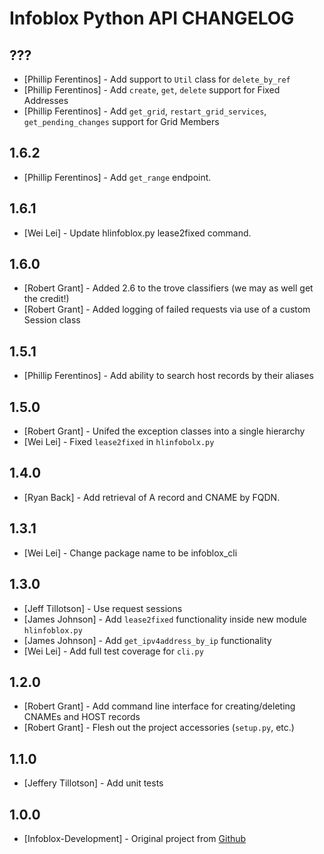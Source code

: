 Infoblox Python API CHANGELOG
=============================

???
---
* [Phillip Ferentinos] - Add support to `Util` class for `delete_by_ref`
* [Phillip Ferentinos] - Add `create`, `get`, `delete` support for Fixed Addresses
* [Phillip Ferentinos] - Add `get_grid`, `restart_grid_services`, `get_pending_changes` support for Grid Members

1.6.2
---
* [Phillip Ferentinos] - Add `get_range` endpoint.

1.6.1
---
* [Wei Lei] - Update hlinfoblox.py lease2fixed command.

1.6.0
---

* [Robert Grant] - Added 2.6 to the trove classifiers (we may as well get the credit!)
* [Robert Grant] - Added logging of failed requests via use of a custom Session class

1.5.1
-----

* [Phillip Ferentinos] - Add ability to search host records by their aliases

1.5.0
-----

* [Robert Grant] - Unifed the exception classes into a single hierarchy
* [Wei Lei] - Fixed `lease2fixed` in `hlinfobolx.py`

1.4.0
-----
* [Ryan Back] - Add retrieval of A record and CNAME by FQDN.

1.3.1
----

* [Wei Lei] - Change package name to be infoblox_cli

1.3.0
-----

 * [Jeff Tillotson] - Use request sessions
 * [James Johnson] - Add `lease2fixed` functionality inside new module `hlinfoblox.py`
 * [James Johnson] - Add `get_ipv4address_by_ip` functionality
 * [Wei Lei] - Add full test coverage for `cli.py`

1.2.0
-----

 * [Robert Grant] - Add command line interface for creating/deleting CNAMEs and HOST records
 * [Robert Grant] - Flesh out the project accessories (`setup.py`, etc.)

1.1.0
-----

 * [Jeffery Tillotson] - Add unit tests

1.0.0
-----

 * [Infoblox-Development] - Original project from [Github](https://github.com/Infoblox-Development/Infoblox-API-Python)
